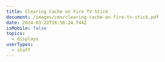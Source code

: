 ```yaml
---
title: Clearing Cache on Fire TV Stick
document: /images/cms/clearing-cache-on-fire-tv-stick.pdf
date: 2024-03-22T16:56:24.744Z
isMobile: false
topics:
  - displays
userTypes:
  - staff
---
```

